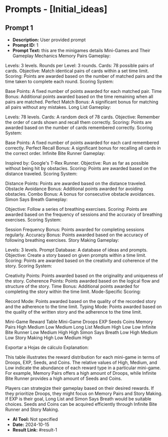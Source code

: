 # Prompts - [Initial_ideas]

## Prompt 1
* **Description:** User provided prompt
* **Prompt ID:** 1
* **Prompt Text:** this are the minigames details
Mini-Games and Their Gameplay Mechanics
Memory Pairs
Gameplay:

Levels: 3 levels.
Rounds per Level: 3 rounds.
Cards: 78 possible pairs of cards.
Objective: Match identical pairs of cards within a set time limit.
Scoring: Points are awarded based on the number of matched pairs and the time taken to complete each round.
Scoring System:

Base Points: A fixed number of points awarded for each matched pair.
Time Bonus: Additional points awarded based on the time remaining when all pairs are matched.
Perfect Match Bonus: A significant bonus for matching all pairs without any mistakes.
Long List
Gameplay:

Levels: 78 levels.
Cards: A random deck of 78 cards.
Objective: Remember the order of cards shown and recall them correctly.
Scoring: Points are awarded based on the number of cards remembered correctly.
Scoring System:

Base Points: A fixed number of points awarded for each card remembered correctly.
Perfect Recall Bonus: A significant bonus for recalling all cards in the correct order.
Infinite Bite Runner
Gameplay:

Inspired by: Google's T-Rex Runner.
Objective: Run as far as possible without being hit by obstacles.
Scoring: Points are awarded based on the distance traveled.
Scoring System:

Distance Points: Points are awarded based on the distance traveled.
Obstacle Avoidance Bonus: Additional points awarded for avoiding obstacles.
Combo Bonus: A bonus for consecutive obstacle avoidances.
Simon Says Breath
Gameplay:

Objective: Follow a series of breathing exercises.
Scoring: Points are awarded based on the frequency of sessions and the accuracy of breathing exercises.
Scoring System:

Session Frequency Bonus: Points awarded for completing sessions regularly.
Accuracy Bonus: Points awarded based on the accuracy of following breathing exercises.
Story Making
Gameplay:

Levels: 3 levels.
Prompt Database: A database of ideas and prompts.
Objective: Create a story based on given prompts within a time limit.
Scoring: Points are awarded based on the creativity and coherence of the story.
Scoring System:

Creativity Points: Points awarded based on the originality and uniqueness of the story.
Coherence Points: Points awarded based on the logical flow and structure of the story.
Time Bonus: Additional points awarded for completing the story within the time limit.
Mode-Specific Scoring:

Record Mode: Points awarded based on the quality of the recorded story and the adherence to the time limit.
Typing Mode: Points awarded based on the quality of the written story and the adherence to the time limit.

Mini-Game Reward Table
Mini-Game	Droops	EXP	Seeds	Coins
Memory Pairs	High	Medium	Low	Medium
Long List	Medium	High	Low	Low
Infinite Bite Runner	Low	Medium	High	High
Simon Says Breath	Low	High	Medium	Low
Story Making	High	Low	Medium	High

Exportar a Hojas de cálculo
Explanation:

This table illustrates the reward distribution for each mini-game in terms of Droops, EXP, Seeds, and Coins. The relative values of High, Medium, and Low indicate the abundance of each reward type in a particular mini-game. For example, Memory Pairs offers a high amount of Droops, while Infinite Bite Runner provides a high amount of Seeds and Coins.

Players can strategize their gameplay based on their desired rewards. If they prioritize Droops, they might focus on Memory Pairs and Story Making. If EXP is their goal, Long List and Simon Says Breath would be suitable choices. Seeds and Coins can be acquired efficiently through Infinite Bite Runner and Story Making.
* **AI Tool:** Not specified
* **Date:** 2024-10-15
* **Result Link:** #result-1

